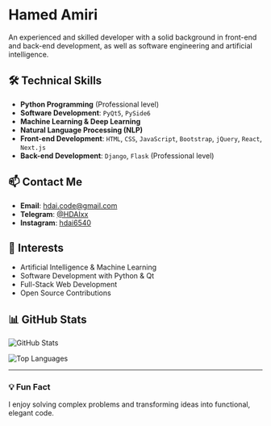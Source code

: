 # Hamed Amiri

An experienced and skilled developer with a solid background in front-end and back-end development, as well as software engineering and artificial intelligence.

## 🛠️ Technical Skills
- **Python Programming** (Professional level)
- **Software Development**: `PyQt5`, `PySide6`
- **Machine Learning & Deep Learning**
- **Natural Language Processing (NLP)**
- **Front-end Development**: `HTML`, `CSS`, `JavaScript`, `Bootstrap`, `jQuery`, `React`, `Next.js`
- **Back-end Development**: `Django`, `Flask` (Professional level)

## 📫 Contact Me
- **Email**: [hdai.code@gmail.com](mailto:hdai.code@gmail.com)
- **Telegram**: [@HDAIxx](https://t.me/HDAIxx)
- **Instagram**: [hdai6540](https://instagram.com/hdai6540)

## 🎯 Interests
- Artificial Intelligence & Machine Learning
- Software Development with Python & Qt
- Full-Stack Web Development
- Open Source Contributions

## 📊 GitHub Stats
![GitHub Stats](https://github-readme-stats.vercel.app/api?username=HDAI654&show_icons=true&theme=dark)

![Top Languages](https://github-readme-stats.vercel.app/api/top-langs/?username=HDAI654&layout=compact&theme=dark)

---

### 💡 Fun Fact
I enjoy solving complex problems and transforming ideas into functional, elegant code.
